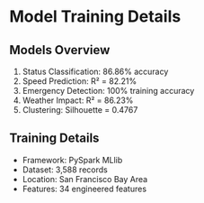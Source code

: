 # Model Training Details

## Models Overview
1. Status Classification: 86.86% accuracy
2. Speed Prediction: R² = 82.21%
3. Emergency Detection: 100% training accuracy
4. Weather Impact: R² = 86.23%
5. Clustering: Silhouette = 0.4767

## Training Details
- Framework: PySpark MLlib
- Dataset: 3,588 records
- Location: San Francisco Bay Area
- Features: 34 engineered features
